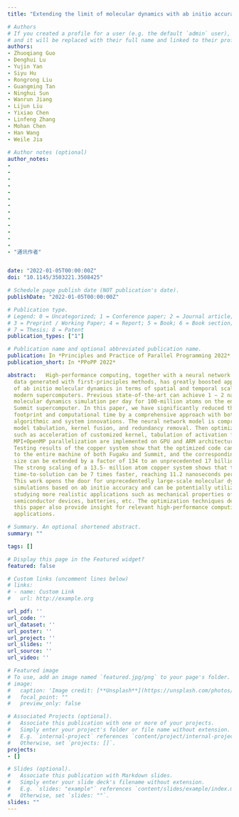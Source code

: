 ```yaml
---
title: "Extending the limit of molecular dynamics with ab initio accuracy to 10 billion atoms"

# Authors
# If you created a profile for a user (e.g. the default `admin` user), write the username (folder name) here 
# and it will be replaced with their full name and linked to their profile.
authors:
- Zhuoqiang Guo
- Denghui Lu
- Yujin Yan
- Siyu Hu
- Rongrong Liu
- Guangming Tan
- Ninghui Sun
- Wanrun Jiang
- Lijun Liu
- Yixiao Chen
- Linfeng Zhang
- Mohan Chen
- Han Wang
- Weile Jia    
 
# Author notes (optional)
author_notes:
- 
- 
- 
- 
- 
- 
- 
- 
- 
- 
- 
- 
- 
- "通讯作者"


date: "2022-01-05T00:00:00Z"
doi: "10.1145/3503221.3508425"

# Schedule page publish date (NOT publication's date).
publishDate: "2022-01-05T00:00:00Z"

# Publication type.
# Legend: 0 = Uncategorized; 1 = Conference paper; 2 = Journal article;
# 3 = Preprint / Working Paper; 4 = Report; 5 = Book; 6 = Book section;
# 7 = Thesis; 8 = Patent
publication_types: ["1"]

# Publication name and optional abbreviated publication name.
publication: In *Principles and Practice of Parallel Programming 2022*
publication_short: In *PPoPP 2022*

abstract:   High-performance computing, together with a neural network model trained from
  data generated with first-principles methods, has greatly boosted applications
  of ab initio molecular dynamics in terms of spatial and temporal scales on
  modern supercomputers. Previous state-of-the-art can achieve 1 − 2 nanoseconds
  molecular dynamics simulation per day for 100-million atoms on the entire
  Summit supercomputer. In this paper, we have significantly reduced the memory
  footprint and computational time by a comprehensive approach with both
  algorithmic and system innovations. The neural network model is compressed by
  model tabulation, kernel fusion, and redundancy removal. Then optimizations
  such as acceleration of customized kernel, tabulation of activation function,
  MPI+OpenMP parallelization are implemented on GPU and ARM architectures.
  Testing results of the copper system show that the optimized code can scale up
  to the entire machine of both Fugaku and Summit, and the corresponding system
  size can be extended by a factor of 134 to an unprecedented 17 billion atoms.
  The strong scaling of a 13.5- million atom copper system shows that the
  time-to-solution can be 7 times faster, reaching 11.2 nanoseconds per day.
  This work opens the door for unprecedentedly large-scale molecular dynamics
  simulations based on ab initio accuracy and can be potentially utilized in
  studying more realistic applications such as mechanical properties of metals,
  semiconductor devices, batteries, etc. The optimization techniques detailed in
  this paper also provide insight for relevant high-performance computing
  applications.

# Summary. An optional shortened abstract.
summary: ""

tags: []

# Display this page in the Featured widget?
featured: false

# Custom links (uncomment lines below)
# links:
# - name: Custom Link
#   url: http://example.org

url_pdf: ''
url_code: ''
url_dataset: ''
url_poster: ''
url_project: ''
url_slides: ''
url_source: ''
url_video: ''

# Featured image
# To use, add an image named `featured.jpg/png` to your page's folder. 
# image:
#   caption: 'Image credit: [**Unsplash**](https://unsplash.com/photos/pLCdAaMFLTE)'
#   focal_point: ""
#   preview_only: false

# Associated Projects (optional).
#   Associate this publication with one or more of your projects.
#   Simply enter your project's folder or file name without extension.
#   E.g. `internal-project` references `content/project/internal-project/index.md`.
#   Otherwise, set `projects: []`.
projects:
- []

# Slides (optional).
#   Associate this publication with Markdown slides.
#   Simply enter your slide deck's filename without extension.
#   E.g. `slides: "example"` references `content/slides/example/index.md`.
#   Otherwise, set `slides: ""`.
slides: ""
---
```



